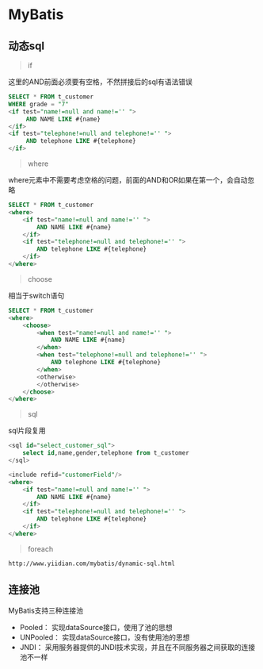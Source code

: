 # MyBatis

## 动态sql
> if

这里的AND前面必须要有空格，不然拼接后的sql有语法错误
```sql
SELECT * FROM t_customer
WHERE grade = "7"
<if test="name!=null and name!='' ">
	 AND NAME LIKE #{name}
</if>
<if test="telephone!=null and telephone!='' ">
	 AND telephone LIKE #{telephone}
</if>
```

> where

where元素中不需要考虑空格的问题，前面的AND和OR如果在第一个，会自动忽略
```sql
SELECT * FROM t_customer
<where>
	<if test="name!=null and name!='' ">
		AND NAME LIKE #{name}
	</if>
	<if test="telephone!=null and telephone!='' ">
		AND telephone LIKE #{telephone}
	</if>
</where>
```

> choose

相当于switch语句
```sql
SELECT * FROM t_customer
<where>
	<choose>
		<when test="name!=null and name!='' ">
			AND NAME LIKE #{name}
		</when>
		<when test="telephone!=null and telephone!='' ">
			AND telephone LIKE #{telephone}
		</when>
		<otherwise>
		</otherwise>
	</choose>
</where>
```

> sql

sql片段复用
```sql
<sql id="select_customer_sql">
	select id,name,gender,telephone from t_customer
</sql>

<include refid="customerField"/>
<where>
	<if test="name!=null and name!='' ">
		AND NAME LIKE #{name}
	</if>
	<if test="telephone!=null and telephone!='' ">
		AND telephone LIKE #{telephone}
	</if>
</where>
```

> foreach

```
http://www.yiidian.com/mybatis/dynamic-sql.html
```

## 连接池

MyBatis支持三种连接池
- Pooled：   实现dataSource接口，使用了池的思想
- UNPooled： 实现dataSource接口，没有使用池的思想
- JNDI：     采用服务器提供的JNDI技术实现，并且在不同服务器之间获取的连接池不一样










